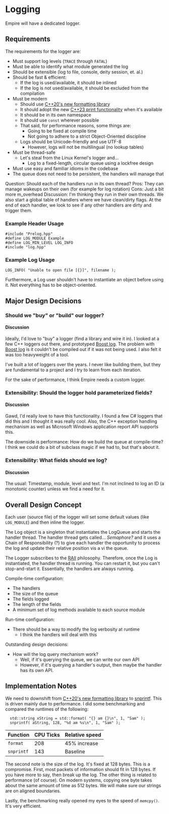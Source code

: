 Logging
=======

Empire will have a dedicated logger.

## Requirements
The requirements for the logger are:
  - Must support log levels (`TRACE` through `FATAL`)
  - Must be able to identify what module generated the log
  - Should be extensible (log to file, console, deity session, et. al.)
  - Should be fast & efficient:
    - If the log is used/available, it should be inlined
    - If the log is not used/available, it should be excluded from the compilation
  - Must be modern
    - Should use [C++20's new formatting library]
    - It should adopt the new [C++23 print functionality] when it's available
    - It should be in its own namespace
    - It should use `const` wherever possible
    - That said, for performance reasons, some things are:
      - Going to be fixed at compile time
      - Not going to adhere to a strict Object-Oriented discipline
    - Logs should be Unicode-friendly and use UTF-8 
      - However, logs will not be multilingual (no lookup tables)
  - Must be thread-safe
    - Let's steal from the Linux Kernel's logger and...
      - Log to a fixed-length, circular queue using a lockfree design
  - Must use easy and familiar idioms in the codebase
  - The queue does not need to be persistent, the handlers will manage that

Question:  Should each of the handlers run in its own thread?
Pros: They can manage wakeups on their own (for example for log rotation)
Cons: Just a bit more m_overhead
Discussion:
I'm thinking they run in their own threads.  We also start a global table of
handlers where we have clean/dirty flags.  At the end of each handler, we
look to see if any other handlers are dirty and trigger them.

### Example Header Usage
    
````
#include "Prelog.hpp" 
#define LOG_MODULE Example
#define LOG_MIN_LEVEL LOG_INFO
#include "log.hpp"
````
      
### Example Log Usage
    
````
LOG_INFO( "Unable to open file [{}]", filename ); 
````
      
Furthermore, a Log user shouldn't have to instantiate an object before using 
it.  Not everything has to be object-oriented.

## Major Design Decisions
### Should we "buy" or "build" our logger?
#### Discussion
Ideally, I'd love to "buy" a logger (find a library and wire it in).  I looked
at a few C++ loggers out there, and prototyped [Boost log].  The problem with 
[Boost log] is it couldn't be compiled out if it was not being used.  I also felt
it was too heavyweight of a tool.

I've built a lot of loggers over the years.  I never like building them, but
they are fundamental to a project and I try to learn from each iteration.  

For the sake of performance, I think Empire needs a custom logger.

### Extensibility:  Should the logger hold parameterized fields?
#### Discussion
Gawd, I'd really love to have this functionality.  I found a few C# loggers that
did this and I thought it was really cool.  Also, the C++ exception handling
mechanism as well as Microsoft Windows application report API supports this.

The downside is performance:  How do we build the queue at compile-time?  I 
think we could do a bit of subclass magic if we had to, but that's about it.

### Extensibility:  What fields should we log?
#### Discussion
The usual:  Timestamp, module, level and text.  I'm not inclined to log an ID
(a monotonic counter) unless we find a need for it.


## Overall Design Concept
Each user (source file) of the logger will set some default values (like 
`LOG_MODULE`) and then inline the logger.

The Log object is a singleton that instantiates the LogQueue and starts the
handler thread.  The handler thread gets called... _Semaphore?_ and it uses a 
Chain of Responsibility (?) to give each handler the opportunity to process
the log and update their relative position vis a vi the queue.

The Logger subscribes to the [RAII] philosophy.  Therefore, once the Log is 
instantiated, the handler thread is running.  You can restart it, but you can't
stop-and-start it.  Essentially, the handlers are always running.

Compile-time configuration:
  - The handlers
  - The size of the queue
  - The fields logged
  - The length of the fields
  - A minimum set of log methods available to each source module

Run-time configuration:
  - There should be a way to modify the log verbosity at runtime
    - I think the handlers will deal with this

Outstanding design decisions:
  - How will the log query mechanism work?
    - Well, if it's querying the queue, we can write our own API
    - However, if it's querying a handler's output, then maybe the handler has 
      its own API.

## Implementation Notes
We need to downshift from [C++20's new formatting library] to [snprintf].
This is driven mainly due to performance.  I did some benchmarking and compared
the runtimes of the following:

      std::string xString = std::format( "{} am {}\n", 1, "Sam" );
      snprintf( aString, 128, "%d am %s\n", 1, "Sam" );

| Function   | CPU Ticks | Relative speed |
|------------|-----------|----------------|
| `format`   | 208       | 45% increase   |
| `snprintf` | 143       | Baseline       |

The second note is the size of the log.  It's fixed at 128 bytes.  This is 
a compromise.  First, most packets of information should fit in 128 bytes.  If
you have more to say, then break up the log.  The other thing is related to 
performance (of course).  On modern systems, copying one byte takes about the
same amount of time as 512 bytes.  We will make sure our strings are on aligned
boundaries.

Lastly, the benchmarking really opened my eyes to the speed of `memcpy()`.  It's
very efficient.

[Boost log]:  https://www.boost.org/doc/libs/1_82_0/libs/log/doc/html/index.html
[C++20's new formatting library]: https://en.cppreference.com/w/cpp/utility/format
[C++23 print functionality]: https://en.cppreference.com/w/cpp/header/print
[RAII]: https://en.cppreference.com/w/cpp/language/raii
[snprintf]: https://en.cppreference.com/w/cpp/io/c/fprintf
